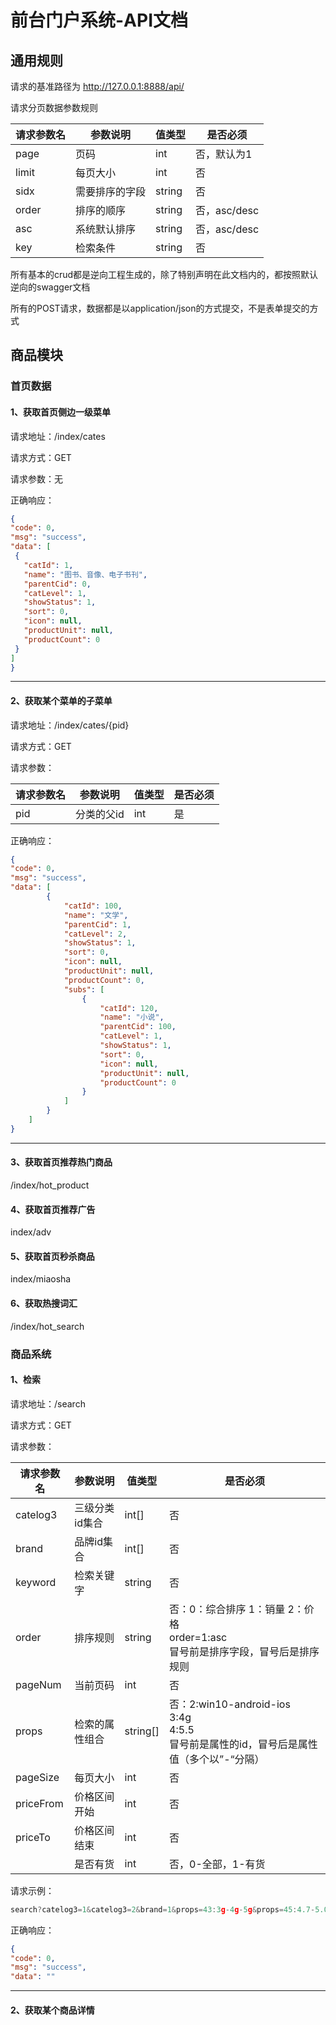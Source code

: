 # 前台门户系统-API文档

## 通用规则

请求的基准路径为 http://127.0.0.1:8888/api/

请求分页数据参数规则

| 请求参数名 | 参数说明       | 值类型 | 是否必须     |
| ---------- | -------------- | ------ | ------------ |
| page       | 页码           | int    | 否，默认为1  |
| limit      | 每页大小       | int    | 否           |
| sidx       | 需要排序的字段 | string | 否           |
| order      | 排序的顺序     | string | 否，asc/desc |
| asc        | 系统默认排序   | string | 否，asc/desc |
| key        | 检索条件       | string | 否           |

所有基本的crud都是逆向工程生成的，除了特别声明在此文档内的，都按照默认逆向的swagger文档

所有的POST请求，数据都是以application/json的方式提交，不是表单提交的方式



## 商品模块

### 首页数据

#### 1、获取首页侧边一级菜单

请求地址：/index/cates

请求方式：GET

请求参数：无

正确响应：

```json
{
"code": 0,
"msg": "success",
"data": [
 {
   "catId": 1,
   "name": "图书、音像、电子书刊",
   "parentCid": 0,
   "catLevel": 1,
   "showStatus": 1,
   "sort": 0,
   "icon": null,
   "productUnit": null,
   "productCount": 0
 }
]
}
```

---

#### 2、获取某个菜单的子菜单

请求地址：/index/cates/{pid}

请求方式：GET

请求参数：

| 请求参数名 | 参数说明   | 值类型 | 是否必须 |
| ---------- | ---------- | ------ | -------- |
| pid        | 分类的父id | int    | 是       |

正确响应：

```json
{
"code": 0,
"msg": "success",
"data": [
        {
            "catId": 100,
            "name": "文学",
            "parentCid": 1,
            "catLevel": 2,
            "showStatus": 1,
            "sort": 0,
            "icon": null,
            "productUnit": null,
            "productCount": 0,
            "subs": [
                {
                    "catId": 120,
                    "name": "小说",
                    "parentCid": 100,
                    "catLevel": 1,
                    "showStatus": 1,
                    "sort": 0,
                    "icon": null,
                    "productUnit": null,
                    "productCount": 0
                }
            ]
        }
    ]
}
```

---



#### 3、获取首页推荐热门商品

/index/hot_product



#### 4、获取首页推荐广告

index/adv

#### 5、获取首页秒杀商品

index/miaosha



#### 6、获取热搜词汇

/index/hot_search



### 商品系统

#### 1、检索

请求地址：/search

请求方式：GET

请求参数：

| 请求参数名 | 参数说明       | 值类型   | 是否必须                                                     |
| ---------- | -------------- | -------- | ------------------------------------------------------------ |
| catelog3   | 三级分类id集合 | int[]    | 否                                                           |
| brand      | 品牌id集合     | int[]    | 否                                                           |
| keyword    | 检索关键字     | string   | 否                                                           |
| order      | 排序规则       | string   | 否：0：综合排序  1：销量  2：价格<br />order=1:asc<br />冒号前是排序字段，冒号后是排序规则 |
| pageNum    | 当前页码       | int      | 否                                                           |
| props      | 检索的属性组合 | string[] | 否：2:win10-android-ios<br/>	   3:4g<br/>	   4:5.5 <br />冒号前是属性的id，冒号后是属性值（多个以”-“分隔） |
| pageSize   | 每页大小       | int      | 否                                                           |
| priceFrom  | 价格区间开始   | int      | 否                                                           |
| priceTo    | 价格区间结束   | int      | 否                                                           |
|            | 是否有货       | int      | 否，0-全部，1-有货                                           |

请求示例：

```javascript
search?catelog3=1&catelog3=2&brand=1&props=43:3g-4g-5g&props=45:4.7-5.0&order=2:asc/desc&priceFrom=100&priceTo=10000&pageNum=1&pageSize=12&keyword=手机
```

正确响应：

```json
{
"code": 0,
"msg": "success",
"data": ""
```

---



#### 2、获取某个商品详情



#### 







